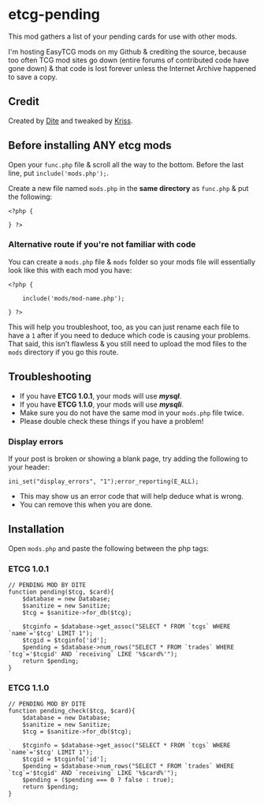 # etcg-pending
This mod gathers a list of your pending cards for use with other mods.

I'm hosting EasyTCG mods on my Github & crediting the source, because too often TCG mod sites go down (entire forums of contributed code have gone down) & that code is lost forever unless the Internet Archive happened to save a copy.

## Credit
Created by [Dite](https://web.archive.org/web/20220522093431/https://tcg.dite-hart.net/) and tweaked by [Kriss](https://web.archive.org/web/20220522093431/https://krissasaur.magical-me.net/tcg/post/etcgmods.php#getcatagory).

## Before installing ANY etcg mods

Open your `func.php` file & scroll all the way to the bottom. Before the last line, put `include('mods.php');`.

Create a new file named `mods.php` in the **same directory** as `func.php` & put the following:

```
<?php {

} ?>
```

### Alternative route if you're not familiar with code
You can create a `mods.php` file & `mods` folder so your mods file will essentially look like this with each mod you have:

```
<?php {

	include('mods/mod-name.php');

} ?>
```

This will help you troubleshoot, too, as you can just rename each file to have a `1` after if you need to deduce which code is causing your problems. That said, this isn't flawless & you still need to upload the mod files to the `mods` directory if you go this route.

## Troubleshooting
* If you have **ETCG 1.0.1**, your mods will use ***mysql***.
* If you have **ETCG 1.1.0**, your mods will use ***mysqli***.
* Make sure you do not have the same mod in your `mods.php` file twice.
* Please double check these things if you have a problem!

### Display errors
If your post is broken or showing a blank page, try adding the following to your header:

```
ini_set("display_errors", "1");error_reporting(E_ALL);
```

* This may show us an error code that will help deduce what is wrong.
* You can remove this when you are done.

## Installation
Open `mods.php` and paste the following between the php tags:

### ETCG 1.0.1

```
// PENDING MOD BY DITE
function pending($tcg, $card){
	$database = new Database;
	$sanitize = new Sanitize;
	$tcg = $sanitize->for_db($tcg);
	
	$tcginfo = $database->get_assoc("SELECT * FROM `tcgs` WHERE `name`='$tcg' LIMIT 1");
	$tcgid = $tcginfo['id'];
	$pending = $database->num_rows("SELECT * FROM `trades` WHERE `tcg`='$tcgid' AND `receiving` LIKE '%$card%'");
	return $pending;
}
```

### ETCG 1.1.0

```
// PENDING MOD BY DITE
function pending_check($tcg, $card){
	$database = new Database;
	$sanitize = new Sanitize;
	$tcg = $sanitize->for_db($tcg);
	
	$tcginfo = $database->get_assoc("SELECT * FROM `tcgs` WHERE `name`='$tcg' LIMIT 1");
	$tcgid = $tcginfo['id'];
	$pending = $database->num_rows("SELECT * FROM `trades` WHERE `tcg`='$tcgid' AND `receiving` LIKE '%$card%'");
	$pending = ($pending === 0 ? false : true);
	return $pending;
}
```
